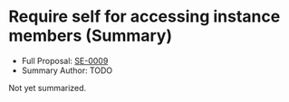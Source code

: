 # Require self for accessing instance members (Summary)

* Full Proposal: [SE-0009](https://github.com/apple/swift-evolution/blob/main/proposals/0009-require-self-for-accessing-instance-members.md)
* Summary Author: TODO

Not yet summarized.
